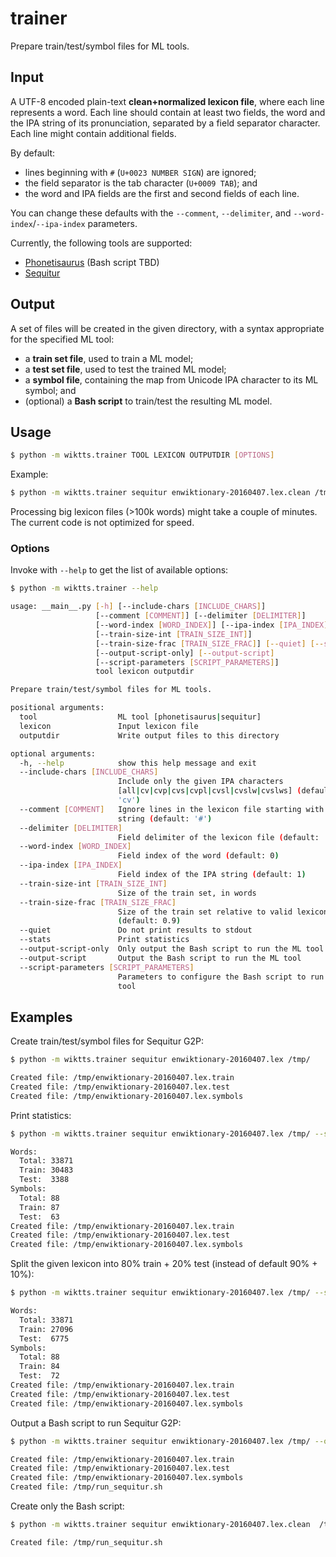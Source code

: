 # trainer 

Prepare train/test/symbol files for ML tools.


## Input

A UTF-8 encoded plain-text **clean+normalized lexicon file**,
where each line represents a word.
Each line should contain at least two fields,
the word and the IPA string of its pronunciation,
separated by a field separator character.
Each line might contain additional fields.

By default:
* lines beginning with ``#`` (``U+0023 NUMBER SIGN``) are ignored;
* the field separator is the tab character (``U+0009 TAB``); and
* the word and IPA fields are the first and second fields of each line.

You can change these defaults with the ``--comment``, ``--delimiter``, and
``--word-index``/``--ipa-index`` parameters.

Currently, the following tools are supported:

* [Phonetisaurus](https://github.com/AdolfVonKleist/Phonetisaurus) (Bash script TBD)
* [Sequitur](https://www-i6.informatik.rwth-aachen.de/web/Software/g2p.html)


## Output

A set of files will be created in the given directory,
with a syntax appropriate for the specified ML tool:

* a **train set file**, used to train a ML model;
* a **test set file**, used to test the trained ML model;
* a **symbol file**, containing the map from Unicode IPA character to its ML symbol; and
* (optional) a **Bash script** to train/test the resulting ML model.


## Usage

```bash
$ python -m wiktts.trainer TOOL LEXICON OUTPUTDIR [OPTIONS]
```

Example:

```bash
$ python -m wiktts.trainer sequitur enwiktionary-20160407.lex.clean /tmp/
```

Processing big lexicon files (>100k words) might take a couple of minutes.
The current code is not optimized for speed.

### Options

Invoke with ``--help`` to get the list of available options:

```bash
$ python -m wiktts.trainer --help

usage: __main__.py [-h] [--include-chars [INCLUDE_CHARS]]
                   [--comment [COMMENT]] [--delimiter [DELIMITER]]
                   [--word-index [WORD_INDEX]] [--ipa-index [IPA_INDEX]]
                   [--train-size-int [TRAIN_SIZE_INT]]
                   [--train-size-frac [TRAIN_SIZE_FRAC]] [--quiet] [--stats]
                   [--output-script-only] [--output-script]
                   [--script-parameters [SCRIPT_PARAMETERS]]
                   tool lexicon outputdir

Prepare train/test/symbol files for ML tools.

positional arguments:
  tool                  ML tool [phonetisaurus|sequitur]
  lexicon               Input lexicon file
  outputdir             Write output files to this directory

optional arguments:
  -h, --help            show this help message and exit
  --include-chars [INCLUDE_CHARS]
                        Include only the given IPA characters
                        [all|cv|cvp|cvs|cvpl|cvsl|cvslw|cvslws] (default:
                        'cv')
  --comment [COMMENT]   Ignore lines in the lexicon file starting with this
                        string (default: '#')
  --delimiter [DELIMITER]
                        Field delimiter of the lexicon file (default: '\t')
  --word-index [WORD_INDEX]
                        Field index of the word (default: 0)
  --ipa-index [IPA_INDEX]
                        Field index of the IPA string (default: 1)
  --train-size-int [TRAIN_SIZE_INT]
                        Size of the train set, in words
  --train-size-frac [TRAIN_SIZE_FRAC]
                        Size of the train set relative to valid lexicon size
                        (default: 0.9)
  --quiet               Do not print results to stdout
  --stats               Print statistics
  --output-script-only  Only output the Bash script to run the ML tool
  --output-script       Output the Bash script to run the ML tool
  --script-parameters [SCRIPT_PARAMETERS]
                        Parameters to configure the Bash script to run the ML
                        tool
```

## Examples

Create train/test/symbol files for Sequitur G2P:

```bash
$ python -m wiktts.trainer sequitur enwiktionary-20160407.lex /tmp/

Created file: /tmp/enwiktionary-20160407.lex.train
Created file: /tmp/enwiktionary-20160407.lex.test
Created file: /tmp/enwiktionary-20160407.lex.symbols
```

Print statistics:

```bash
$ python -m wiktts.trainer sequitur enwiktionary-20160407.lex /tmp/ --stats

Words:
  Total: 33871
  Train: 30483
  Test:  3388
Symbols:
  Total: 88
  Train: 87
  Test:  63
Created file: /tmp/enwiktionary-20160407.lex.train
Created file: /tmp/enwiktionary-20160407.lex.test
Created file: /tmp/enwiktionary-20160407.lex.symbols
```

Split the given lexicon into 80% train + 20% test (instead of default 90% + 10%):

```bash
$ python -m wiktts.trainer sequitur enwiktionary-20160407.lex /tmp/ --stats --train-size-frac 0.8

Words:
  Total: 33871
  Train: 27096
  Test:  6775
Symbols:
  Total: 88
  Train: 84
  Test:  72
Created file: /tmp/enwiktionary-20160407.lex.train
Created file: /tmp/enwiktionary-20160407.lex.test
Created file: /tmp/enwiktionary-20160407.lex.symbols
```

Output a Bash script to run Sequitur G2P:

```bash
$ python -m wiktts.trainer sequitur enwiktionary-20160407.lex /tmp/ --output-script

Created file: /tmp/enwiktionary-20160407.lex.train
Created file: /tmp/enwiktionary-20160407.lex.test
Created file: /tmp/enwiktionary-20160407.lex.symbols
Created file: /tmp/run_sequitur.sh
```

Create only the Bash script:

```bash
$ python -m wiktts.trainer sequitur enwiktionary-20160407.lex.clean  /tmp/ --output-script-only

Created file: /tmp/run_sequitur.sh
```



